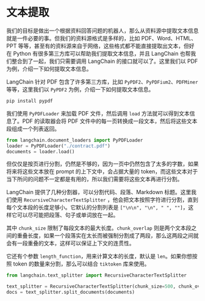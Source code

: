 # 文本提取

我们的目标是做出一个根据资料回答问题的机器人，那么从资料源中提取文本信息就是一件必要的事。但我们的资料源格式是多样的，比如 PDF、Word、HTML、PPT 等等，甚至有的资料源来自于网络，这些格式都不能直接提取出文本，但好在 Python 有很多第三方库可以帮助我们提取文本信息，并且 LangChain 也帮我们整合到了一起，我们只需要调用 LangChain 的接口就可以了。这里我们以 PDF 为例，介绍一下如何提取文本信息。

LangChain 针对 PDF 包含了许多第三方库，比如 `PyPDF2`、`PyPDFium2`、`PDFMiner` 等等，这里我们以 `PyPDF2` 为例，介绍一下如何提取文本信息。

```bash
pip install pypdf
```

我们使用 `PyPDFLoader` 来加载 PDF 文件，然后调用 `load` 方法就可以得到文本信息了。PDF 的读取器会将 PDF 文件中的每一页转换成一段文本，然后将这些文本段组成一个列表返回。

```python
from langchain.document_loaders import PyPDFLoader
loader = PyPDFLoader("./contract.pdf")
documents = loader.load()
```

但仅仅是按页进行分割，仍然是不够的，因为一页中仍然包含了太多的字数，如果将来将这些文本放在 prompt 的上下文中，会占据大量的 token，而这些文本对于当下所问的问题不一定都是有用的，所以我们需要将这些文本再进行分割。

LangChain 提供了几种分割器，可以分割代码、段落、Markdown 标题。这里我们使用 `RecursiveCharacterTextSplitter` ，他会把文本按照字符进行分割，直到每个文本段的长度足够小。它默认的分割列表是 `["\n\n", "\n", " ", ""]`，这样它可以尽可能把段落、句子或单词放在一起。

其中 `chunk_size` 限制了每段文本的最大长度。`chunk_overlap` 则是两个文本段之间的重叠长度，如果一个段落实在太长而被强制分割成了两段，那么这两段之间就会有一段重叠的文本，这样可以保证上下文的连贯性。

它还有个参数 `length_function`，用来计算文本的长度，默认是 `len`。如果你想按照 token 的数量来分割，那么可以结合 `tiktoken` 库来使用。

```python
from langchain.text_splitter import RecursiveCharacterTextSplitter

text_splitter = RecursiveCharacterTextSplitter(chunk_size=500, chunk_overlap=50)
docs = text_splitter.split_documents(documents)
```